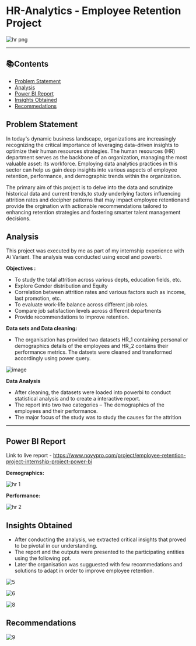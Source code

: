 # HR-Analytics - Employee Retention Project
![hr png](https://github.com/puliraghavi/HR-Analytics-Project/assets/119037510/f06a4e1a-cb44-41b3-a89a-7907d3fcf918)

***

## 📚Contents
- [Problem Statement](#problem-statement)
- [Analysis](analysis)
- [Power BI Report](#power-bi-report)
- [Insights Obtained](#insights-obtained)
- [Recommedations](#recommedations)


## Problem Statement
In today's dynamic business landscape, organizations are increasingly recognizing the critical importance of leveraging data-driven insights to optimize their human resources strategies. The human resources (HR) department serves as the backbone of an organization, managing the most valuable asset: its workforce. Employing data analytics practices in this sector can help us gain deep insights into various aspects of employee retention, performance, and demographic trends within the organization.

The primary aim of this project is to delve into the data and scrutinize historical data and current trends,to study underlying factors influencing attrition rates and decipher patterns that may impact employee retentionand provide the orgination with actionable recommendations tailored to enhancing retention strategies and fostering smarter talent management decisions.

## Analysis
This project was executed by me as part of my internship experience with Ai Variant.
The analysis was conducted using excel and powerbi. 

**Objectives :**
- To study the total attrition across various depts, education fields, etc.
- Explore Gender distribution and Equity
- Correlation between attrition rates and various factors such as income, last promotion, etc.
- To evaluate work-life balance across different job roles.
- Compare job satisfaction levels across different departments
- Provide recommendations to improve retention.


**Data sets and Data cleaning:** 
- The organisation has provided two datasets HR_1 containing personal or demographics details of the employees and HR_2 contains their performance metrics. The datsets were cleaned and transformed accordingly using power query.

![image](https://github.com/puliraghavi/HR-Analytics-Project/assets/119037510/e0ffd66b-f43b-4e73-9b7d-89fb32b9f582)


**Data Analysis**
- After cleaning, the datasets were loaded into powerbi to conduct statistical analysis and to create a interactive report.
- The report into two two categories – The demographics of the employees and their performance.
- The major focus of the study was to study the causes for the attrition

***

## Power BI Report

Link to live report - https://www.novypro.com/project/employee-retention-project-internship-project-power-bi

**Demographics:**

![hr 1](https://github.com/puliraghavi/HR-Analytics-Project/assets/119037510/932cc9c4-ef3a-45e6-8165-4ecd7d7e99b7)

**Performance:**

![hr 2](https://github.com/puliraghavi/HR-Analytics-Project/assets/119037510/35dc0f98-f214-442b-8126-ece02ae89579)

## Insights Obtained
- After conducting the analysis, we extracted critical insights that proved to be pivotal in our understanding.
- The report and the outputs were presented to the participating entities using the following ppt.
- Later the organisation was sugguested with few recommedations and solutions to adapt in order to improve employee retention.
  
![5](https://github.com/puliraghavi/HR-Analytics-Project/assets/119037510/ddf1ca1c-9fab-4112-9c09-3eb225e7db91)

![6](https://github.com/puliraghavi/HR-Analytics-Project/assets/119037510/a80c3c43-4f6a-4c63-97d4-0c832210f40b)

![8](https://github.com/puliraghavi/HR-Analytics-Project/assets/119037510/e160ef01-7c88-46c8-a6ed-491724965933)

## Recommendations

![9](https://github.com/puliraghavi/HR-Analytics-Project/assets/119037510/ad523055-99bd-4003-9523-f8569ea8599d)





